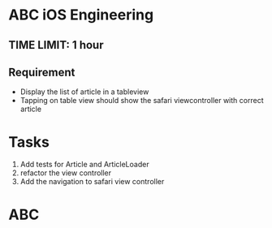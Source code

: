 # ABC iOS Engineering

## TIME LIMIT: 1 hour

## Requirement
* Display the list of article in a tableview
* Tapping on table view should show the safari viewcontroller with correct article

# Tasks
1. Add tests for Article and ArticleLoader
2. refactor the view controller
3. Add the navigation to safari view controller
# ABC
